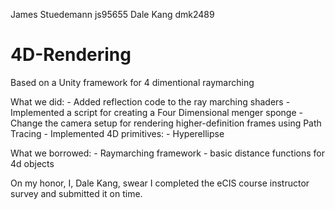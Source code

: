 James Stuedemann js95655
Dale Kang dmk2489

# 4D-Rendering
Based on a Unity framework for 4 dimentional raymarching

What we did:
    - Added reflection code to the ray marching shaders
    - Implemented a script for creating a Four Dimensional menger sponge
    - Change the camera setup for rendering higher-definition frames using Path Tracing
    - Implemented 4D primitives:
        - Hyperellipse

What we borrowed:
    - Raymarching framework
    - basic distance functions for 4d objects

On my honor, I, Dale Kang, swear I completed the eCIS course instructor survey and submitted it on time.